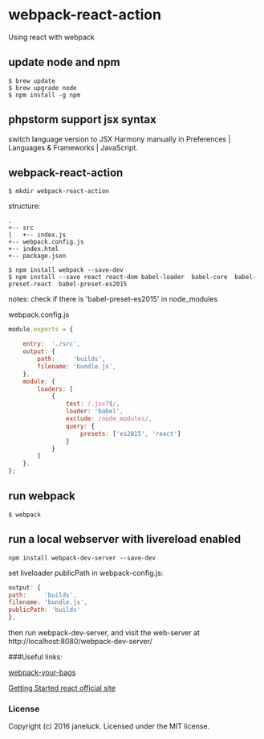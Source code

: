 # webpack-react-action

Using react with webpack


## update node and npm
```
$ brew update
$ brew upgrade node
$ npm install -g npm
```

## phpstorm support jsx syntax
switch language version to JSX Harmony manually in Preferences | Languages & Frameworks | JavaScript.

## webpack-react-action
```
$ mkdir webpack-react-action
```


structure:
```
.
+-- src
|   +-- index.js
+-- webpack.config.js
+-- index.html
+-- package.json
```


```
$ npm install webpack --save-dev
$ npm install --save react react-dom babel-loader  babel-core  babel-preset-react  babel-preset-es2015
```

notes: check if there is 'babel-preset-es2015' in node_modules



webpack.config.js
```js
module.exports = {

    entry:  './src',
    output: {
        path:     'builds',
        filename: 'bundle.js',
    },
    module: {
        loaders: [
            {
                test: /.jsx?$/,
                loader: 'babel',
                exclude: /node_modules/,
                query: {
                    presets: ['es2015', 'react']
                }
            }
        ]
    },
};
```
## run webpack

```
$ webpack
```

## run a local webserver with livereload enabled
```
npm install webpack-dev-server --save-dev
```

set liveloader publicPath in webpack-config.js:
```js
output: {
path:     'builds',
filename: 'bundle.js',
publicPath: 'builds'
},
```

then run webpack-dev-server, and visit the web-server at http://localhost:8080/webpack-dev-server/

###Useful links:

[webpack-your-bags](http://blog.madewithlove.be/post/webpack-your-bags/)

[Getting Started react official site](https://facebook.github.io/react/docs/getting-started.html)

### License
Copyright (c) 2016 janeluck. Licensed under the MIT license.
